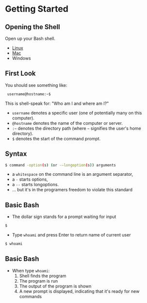 # Getting Started

## Opening the Shell

Open up your Bash shell.


* [Linux](https://www.wikihow.com/Open-a-Terminal-Window-in-Ubuntu)
* [Mac](https://www.techwalla.com/articles/how-to-open-terminal-on-a-macbook)
* Windows

## First Look

You should see something like:
```bash
 username@hostname:~$
```

This is shell-speak for: "Who am I and where am I?"

- `username` denotes a specific user (one of potentially many on this computer).
- `@hostname` denotes the name of the computer or server.
- `:~` denotes the directory path (where `~` signifies the user's home directory).
- `$` denotes the start of the command prompt.

## Syntax

```bash
$ command -option(s) (or -–longoption(s)) arguments
```

* a `whitespace` on the command line is an argument separator,
* a `-` starts options,
* a `--` starts longoptions.
* ... but it's in the programers freedom to violate this standard

## Basic Bash

* The dollar sign stands for a prompt waiting for input

```bash
$
```
* Type `whoami` and press Enter to return name of current user

```bash
$ whoami
```

## Basic Bash

* When type `whoami`:
    1. Shell finds the program
    2. The program is run
    3. The output of the program is shown
    4. A new prompt is displayed, indicating that it's ready for new commands
